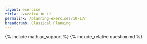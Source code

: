 ```yaml
---
layout: exercise
title: Exercise 10.17
permalink: /planning-exercises/10-17/
breadcrumb: Classical Planning
---
```


{% include mathjax_support %}
{% include_relative question.md %}
